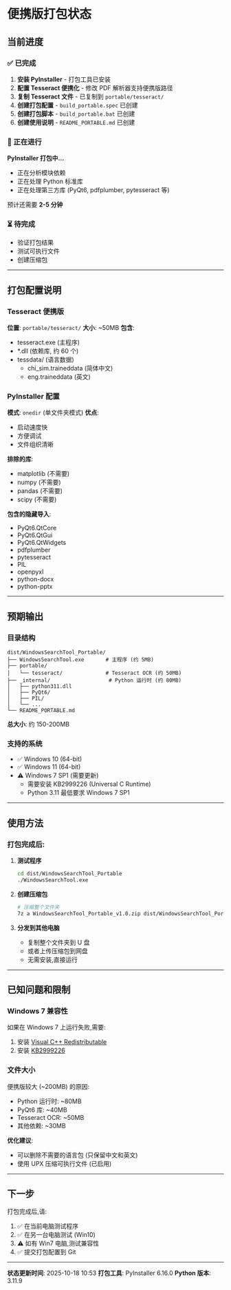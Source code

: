 # 便携版打包状态

## 当前进度

### ✅ 已完成

1. **安装 PyInstaller** - 打包工具已安装
2. **配置 Tesseract 便携化** - 修改 PDF 解析器支持便携版路径
3. **复制 Tesseract 文件** - 已复制到 `portable/tesseract/`
4. **创建打包配置** - `build_portable.spec` 已创建
5. **创建打包脚本** - `build_portable.bat` 已创建
6. **创建使用说明** - `README_PORTABLE.md` 已创建

### 🔄 正在进行

**PyInstaller 打包中...**
- 正在分析模块依赖
- 正在处理 Python 标准库
- 正在处理第三方库 (PyQt6, pdfplumber, pytesseract 等)

预计还需要 **2-5 分钟**

### ⏳ 待完成

- 验证打包结果
- 测试可执行文件
- 创建压缩包

---

## 打包配置说明

### Tesseract 便携版

**位置**: `portable/tesseract/`
**大小**: ~50MB
**包含**:
- tesseract.exe (主程序)
- *.dll (依赖库, 约 60 个)
- tessdata/ (语言数据)
  - chi_sim.traineddata (简体中文)
  - eng.traineddata (英文)

### PyInstaller 配置

**模式**: `onedir` (单文件夹模式)
**优点**:
- 启动速度快
- 方便调试
- 文件组织清晰

**排除的库**:
- matplotlib (不需要)
- numpy (不需要)
- pandas (不需要)
- scipy (不需要)

**包含的隐藏导入**:
- PyQt6.QtCore
- PyQt6.QtGui
- PyQt6.QtWidgets
- pdfplumber
- pytesseract
- PIL
- openpyxl
- python-docx
- python-pptx

---

## 预期输出

### 目录结构

```
dist/WindowsSearchTool_Portable/
├── WindowsSearchTool.exe       # 主程序 (约 5MB)
├── portable/
│   └── tesseract/              # Tesseract OCR (约 50MB)
├── _internal/                   # Python 运行时 (约 80MB)
│   ├── python311.dll
│   ├── PyQt6/
│   ├── PIL/
│   └── ...
└── README_PORTABLE.md
```

**总大小**: 约 150-200MB

### 支持的系统

- ✅ Windows 10 (64-bit)
- ✅ Windows 11 (64-bit)
- ⚠️ Windows 7 SP1 (需要更新)
  - 需要安装 KB2999226 (Universal C Runtime)
  - Python 3.11 最低要求 Windows 7 SP1

---

## 使用方法

### 打包完成后:

1. **测试程序**
   ```bash
   cd dist/WindowsSearchTool_Portable
   ./WindowsSearchTool.exe
   ```

2. **创建压缩包**
   ```bash
   # 压缩整个文件夹
   7z a WindowsSearchTool_Portable_v1.0.zip dist/WindowsSearchTool_Portable/
   ```

3. **分发到其他电脑**
   - 复制整个文件夹到 U 盘
   - 或者上传压缩包到网盘
   - 无需安装,直接运行

---

## 已知问题和限制

### Windows 7 兼容性

如果在 Windows 7 上运行失败,需要:
1. 安装 [Visual C++ Redistributable](https://aka.ms/vs/17/release/vc_redist.x64.exe)
2. 安装 [KB2999226](https://www.microsoft.com/en-us/download/details.aspx?id=49093)

### 文件大小

便携版较大 (~200MB) 的原因:
- Python 运行时: ~80MB
- PyQt6 库: ~40MB
- Tesseract OCR: ~50MB
- 其他依赖: ~30MB

**优化建议**:
- 可以删除不需要的语言包 (只保留中文和英文)
- 使用 UPX 压缩可执行文件 (已启用)

---

## 下一步

打包完成后,请:

1. ✅ 在当前电脑测试程序
2. ✅ 在另一台电脑测试 (Win10)
3. ⚠️ 如有 Win7 电脑,测试兼容性
4. ✅ 提交打包配置到 Git

---

**状态更新时间**: 2025-10-18 10:53
**打包工具**: PyInstaller 6.16.0
**Python 版本**: 3.11.9
